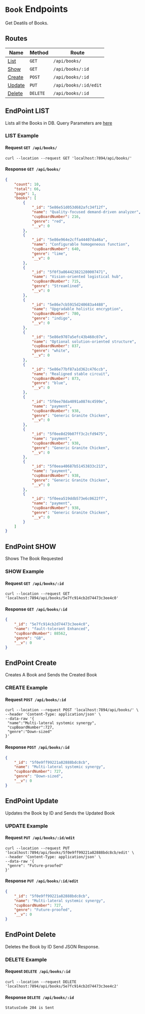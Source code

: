 # `Book` Endpoints #

Get Deatils of Books.

## Routes ##

|Name|Method|Route|
|---|---|---|
|[List](#endpoint-list)|`GET`| `/api/books/`|
|[Show](#endpoint-show)|`GET`| `/api/books/:id`|
|[Create](#endpoint-create)|`POST`| `/api/books/:id`|
|[Update](#endpoint-update)|`PUT`| `/api/books/:id/edit`|
|[Delete](#endpoint-delete)|`DELETE`|`/api/books/:id`|

## EndPoint LIST ##

Lists all the Books in DB. Query Parameters are [here](/bookQuery.md)

### LIST Example ###

#### Request `GET /api/books/` ####

```properties
curl --location --request GET 'localhost:7894/api/books/'
```

#### Response `GET /api/books/` ####

``` json
{
    "count": 10,
    "total": 66,
    "page": 1,
    "books": [
        {
            "_id": "5e86e51d053d682afc34f12f",
            "name": "Quality-focused demand-driven analyzer",
            "cupBoardNumber": 216,
            "genre": "red",
            "__v": 0
        },
        {
            "_id": "5e86e964e2cffa44407da46a",
            "name": "Configurable homogeneous function",
            "cupBoardNumber": 640,
            "genre": "lime",
            "__v": 0
        },
        {
            "_id": "5f0f3a864423821280007471",
            "name": "Vision-oriented logistical hub",
            "cupBoardNumber": 715,
            "genre": "Streamlined",
            "__v": 0
        },
        {
            "_id": "5e86e7cb5915d240683a4488",
            "name": "Upgradable holistic encryption",
            "cupBoardNumber": 780,
            "genre": "indigo",
            "__v": 0
        },
        {
            "_id": "5e86e9707a5efc43b460c07e",
            "name": "Optional solution-oriented structure",
            "cupBoardNumber": 837,
            "genre": "white",
            "__v": 0
        },
        {
            "_id": "5e86e77bf87a1d362c476ccb",
            "name": "Realigned stable circuit",
            "cupBoardNumber": 873,
            "genre": "blue",
            "__v": 0
        },
        {
            "_id": "5f0ee78da4091a0874c4599e",
            "name": "payment",
            "cupBoardNumber": 938,
            "genre": "Generic Granite Chicken",
            "__v": 0
        },
        {
            "_id": "5f0ee8d29b07ff3c2cfd9475",
            "name": "payment",
            "cupBoardNumber": 938,
            "genre": "Generic Granite Chicken",
            "__v": 0
        },
        {
            "_id": "5f0eea40687b51453833c213",
            "name": "payment",
            "cupBoardNumber": 938,
            "genre": "Generic Granite Chicken",
            "__v": 0
        },
        {
            "_id": "5f0eea519ddb573e6c0622ff",
            "name": "payment",
            "cupBoardNumber": 938,
            "genre": "Generic Granite Chicken",
            "__v": 0
        }
    ]
}
```

## EndPoint SHOW ##

Shows The Book Requested

### SHOW Example ##

#### Request `GET /api/books/:id` ####

```properties
curl --location --request GET 'localhost:7894/api/books/5e7fc914cb2d74473c3ee4c0'
```

#### Response `GET /api/books/:id` ####

``` json
{
    "_id": "5e7fc914cb2d74473c3ee4c0",
    "name": "fault-tolerant Enhanced",
    "cupBoardNumber": 88562,
    "genre": "GB",
    "__v": 0
}
```

## EndPoint Create ##

Creates A Book and Sends the Created Book

### CREATE Example ###

#### Request `POST /api/books/:id` ####

```properties
curl --location --request POST 'localhost:7894/api/books/' \
--header 'Content-Type: application/json' \
--data-raw '{
 "name":"Multi-lateral systemic synergy",
 "cupBoardNumber":727,
 "genre":"Down-sized"
}'
```

#### Response `POST /api/books/:id` ####

``` json
{
    "_id": "5f0e9ff99221a82888bdc8cb",
    "name": "Multi-lateral systemic synergy",
    "cupBoardNumber": 727,
    "genre": "Down-sized",
    "__v": 0
}
```

## EndPoint Update ##

Updates the Book by  ID and Sends the Updated Book

### UPDATE Example ##

#### Request `PUT /api/books/:id/edit` ####

```properties
curl --location --request PUT 'localhost:7894/api/books/5f0e9ff99221a82888bdc8cb/edit' \
--header 'Content-Type: application/json' \
--data-raw '{
 "genre": "Future-proofed"
}'
```

#### Response `PUT /api/books/:id/edit` ####

``` json
{
    "_id": "5f0e9ff99221a82888bdc8cb",
    "name": "Multi-lateral systemic synergy",
    "cupBoardNumber": 727,
    "genre": "Future-proofed",
    "__v": 0
}
```

## EndPoint Delete ##

Deletes the Book by ID Send JSON Response.

### DELETE Example ###

#### Request `DELETE /api/books/:id` ####

```properties
curl --location --request DELETE 'localhost:7894/api/books/5e7fc914cb2d74473c3ee4c2'
```

#### Response `DELETE /api/books/:id` ####

``` properties
StatusCode 204 is Sent
```
